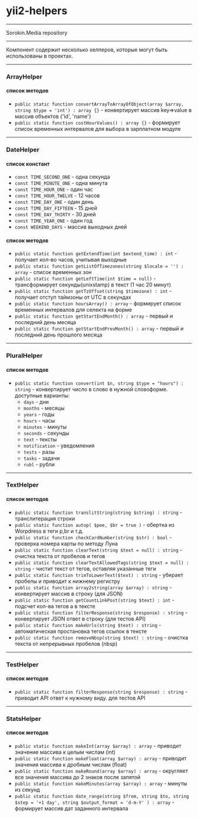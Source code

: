 # yii2-helpers

***
Sorokin.Media repository
***

Компонент содержит несколько хелперов, которые могут быть использованы в проектах.

***
### ArrayHelper
#### список методов
+ `public static function convertArrayToArrayOfObject(array $array, string $type = 'int') : array {}` - конвертирует массив key=>value в массив объектов {'id', 'name'}
+ `public static function costHourValues() : array {}` -  формирует список временных интервалов для выбора в зарплатном модуле      

***
### DateHelper
#### список констант
+ `const TIME_SECOND_ONE`  - одна секунда
+ `const TIME_MINUTE_ONE` - одна минута
+ `const TIME_HOUR_ONE` - один час
+ `const TIME_HOUR_TWELVE` - 12 часов
+ `const TIME_DAY_ONE` - один день
+ `const TIME_DAY_FIFTEEN` - 15 дней
+ `const TIME_DAY_THIRTY` - 30 дней
+ `const TIME_YEAR_ONE` - один год
+ `const WEEKEND_DAYS` - массив выходных дней

#### список методов
+ `public static function getExtendTime(int $extend_time) : int` - получает кол-во часов, учитывая выходные
+ `public static function getListOfTimezones(string $locale = '') : array` - список временных зон
+ `public static function getLeftTime(int $time = null)` - трансформирует секунды(unixstamp) в текст (1 час 20 минут)
+ `public static function getTzOffset(string $timezone) : int` - получает отступ таймзоны от UTC в секундах
+ `public static function hoursArray() : array` - формирует список временных интервалов для селекта на форме
+ `public static function getStartEndMonth() : array` - первый и последний день месяца
+ `public static function getStartEndPrevMonth() : array` - первый и последний день прошлого месяца

***
### PluralHelper
#### список методов
+ `public static function convert(int $n, string $type = "hours") : string` - конвертирует число в слово в нужной словоформе. доступные варианты:
    + `days` - дни
    + `months` - месяцы
    + `years` - годы 
    + `hours` - часы
    + `minutes` - минуты
    + `seconds` - секунды
    + `text` - тексты
    + `notification` - уведомления
    + `tests` - разы
    + `tasks` - задачи
    + `rubl` - рубли
    
***
### TextHelper
#### список методов
+ `public static function translitString(string $string) : string` - транслитерация строки
+ `public static function autop( $pee, $br = true )` - обертка из Worpdress в теги p,br и т.д.
+ `public static function checkCardNumber(string $str) : bool` - проверка номера карты по методу Луна
+ `public static function clearText(string $text = null) : string` - очистка текста от пробелов и тегов
+ `public static function clearTextAllowedTags(string $text = null) : string` - чистит текст от тегов, оставляя указанные теги
+ `public static function trimToLowerText($text) : string` - убирает пробелы и приводит к нижнему регистру
+ `public static function array2string(array $array) : string` - конвертирует массив в строку (для JSON)
+ `public static function getCountLinkPost(string $text) : int` - подсчет кол-ва тегов а в тексте
+ `public static function filterResponse(string $response) : string` - конвертирует JSON ответ в строку (для тестов API)
+ `public static function makeUrls(string $text) : string` - автоматическая простановка тегов ссылок в тексте
+ `public static function removeNbsp(string $text) : string` - очистка текста от непрерывных пробелов (nbsp)

***
### TestHelper
#### список методов
+ `public static function filterResponse(string $response) : string` - приводит API ответ к нужному виду. для тестов API

***
### StatsHelper
#### список методов
+ `public static function makeInt(array $array) : array` - приводит значение массива к целым числам (int)
+ `public static function makeFloat(array $array) : array` - приводит значения массива к дробным числам (float)
+ `public static function makeRound(array $array) : array` - округляет все значения массива до 2 знаков после запятой
+ `public static function makeMinutes(array $array) : array` - минуты из секунд
+ `public static function date_range(string $from, string $to, string $step = '+1 day', string $output_format = 'd-m-Y' ) : array` - формирует массив дат заданного интервала
